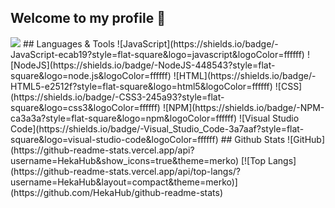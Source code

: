 ## Welcome to my profile 👋
<img src='https://cdn.discordapp.com/attachments/951697286470201384/961665517628842064/-1rgewegrgre.png'>
## Languages & Tools
![JavaScript](https://shields.io/badge/-JavaScript-ecab19?style=flat-square&logo=javascript&logoColor=ffffff)
![NodeJS](https://shields.io/badge/-NodeJS-448543?style=flat-square&logo=node.js&logoColor=ffffff)
![HTML](https://shields.io/badge/-HTML5-e2512f?style=flat-square&logo=html5&logoColor=ffffff)
![CSS](https://shields.io/badge/-CSS3-245a93?style=flat-square&logo=css3&logoColor=ffffff)
![NPM](https://shields.io/badge/-NPM-ca3a3a?style=flat-square&logo=npm&logoColor=ffffff)
![Visual Studio Code](https://shields.io/badge/-Visual_Studio_Code-3a7aaf?style=flat-square&logo=visual-studio-code&logoColor=ffffff)
## Github Stats
![GitHub](https://github-readme-stats.vercel.app/api?username=HekaHub&show_icons=true&theme=merko)
[![Top Langs](https://github-readme-stats.vercel.app/api/top-langs/?username=HekaHub&layout=compact&theme=merko)](https://github.com/HekaHub/github-readme-stats)
